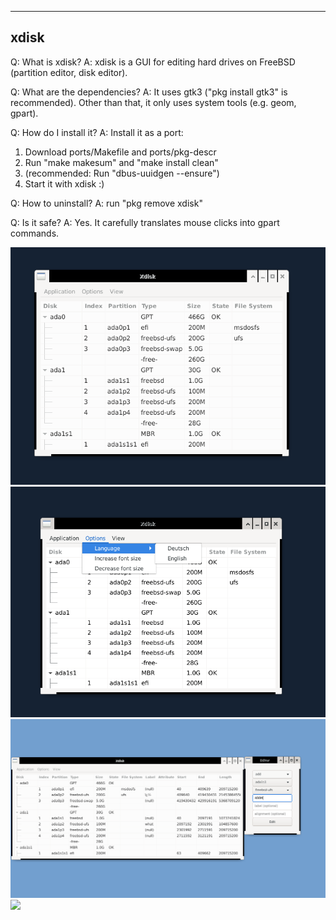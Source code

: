 
------------------------
xdisk
------------------------
Q: What is xdisk?
A: xdisk is a GUI for editing hard drives on FreeBSD (partition editor, disk editor). 

Q: What are the dependencies?
A: It uses gtk3 ("pkg install gtk3" is recommended). Other than that, it only uses
system tools (e.g. geom, gpart).

Q: How do I install it?
A: Install it as a port:
1. Download ports/Makefile and ports/pkg-descr
2. Run "make makesum" and "make install clean"
3. (recommended: Run "dbus-uuidgen --ensure")
4. Start it with xdisk :)

Q: How to uninstall?
A: run "pkg remove xdisk"

Q: Is it safe? 
A: Yes. It carefully translates mouse clicks into gpart commands.



![](screenshot/xdisk-1.png)
![](screenshot/xdisk-2.png)
![](screenshot/xdisk-3.png)
![](screenshot/xdisk-4.png)
